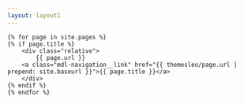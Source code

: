 ```yaml
---
layout: layout1
---
```

<section>
<p>
<div class="cults">

	{% for page in site.pages %}
	{% if page.title %}
	    <div class="relative">
		    {{ page.url }}
		<a class="mdl-navigation__link" href="{{ themesleo/page.url | prepend: site.baseurl }}">{{ page.title }}</a>
	    </div>
	{% endif %}
	{% endfor %}



</div>
</p>
</section>

